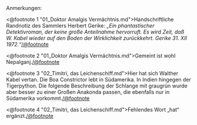 <div class="anmerkungen">Anmerkungen:</div>

<@footnote 1 "01_Doktor Amalgis Vermächtnis.md">Handschriftliche Randnotiz des Sammlers Herbert Gerike: <em>„Ein phantastischer Detektivroman, der keine große Anteilnahme hervorruft. Es wird Zeit, daß W. Kabel wieder auf den Boden der Wirklichkeit zurückkehrt. Gerike 31. XII 1972.“</em></@footnote>

<@footnote 2 "01_Doktor Amalgis Vermächtnis.md">Gemeint ist wohl Nepalganj.</@footnote>

<@footnote 3 "02_Timitri, das Leichenschiff.md">Hier hat sich Walther Kabel vertan. Die Boa Constrictor lebt in Südamerika. In Indien hingegen der Tigerpython. Die folgende Beschreibung der Schlange mit graugrün wurde aber besser zu einer Großen Anakonda passen, die ebenfalls nur in Südamerika vorkommt.</@footnote>

<@footnote 4 "02_Timitri, das Leichenschiff.md">Fehlendes Wort „hat“ ergänzt.</@footnote>

